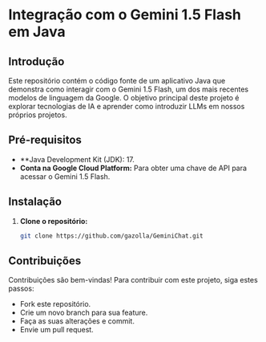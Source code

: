 # Integração com o Gemini 1.5 Flash em Java

## Introdução
Este repositório contém o código fonte de um aplicativo Java que demonstra como interagir com o Gemini 1.5 Flash, um dos mais recentes modelos de linguagem da Google. O objetivo principal deste projeto é explorar tecnologias de IA e aprender como introduzir LLMs em nossos próprios projetos.

## Pré-requisitos
* **Java Development Kit (JDK): 17.
* **Conta na Google Cloud Platform:** Para obter uma chave de API para acessar o Gemini 1.5 Flash.

## Instalação
1. **Clone o repositório:**
   ```bash
   git clone https://github.com/gazolla/GeminiChat.git
   

## Contribuições 
Contribuições são bem-vindas! Para contribuir com este projeto, siga estes passos:

* Fork este repositório.
* Crie um novo branch para sua feature.
* Faça as suas alterações e commit.
* Envie um pull request.
